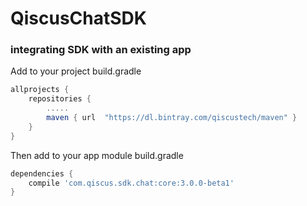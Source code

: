 # QiscusChatSDK

### integrating SDK with an existing app

Add to your project build.gradle


```groovy
allprojects {
    repositories {
        .....
        maven { url  "https://dl.bintray.com/qiscustech/maven" }
    }
}
```

Then add to your app module build.gradle


```groovy
dependencies {
    compile 'com.qiscus.sdk.chat:core:3.0.0-beta1'
}
```
